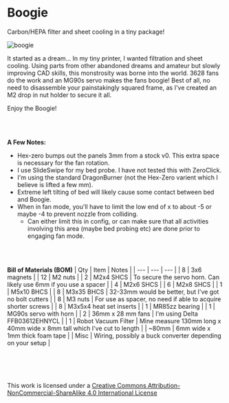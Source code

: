 # Boogie
Carbon/HEPA filter and sheet cooling in a tiny package!

![boogie](https://github.com/user-attachments/assets/ebb13ccf-2c6f-40a4-a78b-2cd0d06f4a7f)

It started as a dream... In my tiny printer, I wanted filtration and sheet cooling.
Using parts from other abandoned dreams and amateur but slowly improving CAD skills, this monstrosity was borne into the world.
3628 fans do the work and an MG90s servo makes the fans boogie!
Best of all, no need to disassemble your painstakingly squared frame, as I've created an M2 drop in nut holder to secure it all.

Enjoy the Boogie!

<br/><br/>

**A Few Notes:**
* Hex-zero bumps out the panels 3mm from a stock v0. This extra space is necessary for the fan rotation.
* I use SlideSwipe for my bed probe. I have not tested this with ZeroClick.
* I'm using the standard DragonBurner (not the Hex-Zero varient which I believe is lifted a few mm).
* Extreme left tilting of bed will likely cause some contact between bed and Boogie.
* When in fan mode, you'll have to limit the low end of x to about -5 or maybe -4 to prevent nozzle from colliding.
    * Can either limit this in config, or can make sure that all activities involving this area (maybe bed probing etc) are done prior to engaging fan mode.

<br/><br/>

**Bill of Materials (BOM)**
| Qty | Item | Notes |
| --- | --- | --- |
| 8 | 3x6 magnets |
| 12 | M2 nuts |
| 2 | M2x4 SHCS | To secure the servo horn. Can likely use 6mm if you use a spacer |
| 4 | M2x6 SHCS |
| 6 | M2x8 SHCS |
| 1 | M5x10 BHCS |
| 8 | M3x35 BHCS | 32-33mm would be better, but I've got no bolt cutters |
| 8 | M3 nuts | For use as spacer, no need if able to acquire shorter screws |
| 8 | M3x5x4 heat set inserts |
| 1 | MR85zz bearing |
| 1 | MG90s servo with horn |
| 2 | 36mm x 28 mm fans | I'm using Delta FFB03612EHNYCL |
| 1 | Robot Vacuum Filter | Mine measure 130mm long x 40mm wide x 8mm tall which I've cut to length |
| ~80mm | 6mm wide x 1mm thick foam tape |
| Misc | Wiring, possibly a buck converter depending on your setup |

<br/><br/>
<br/><br/>
This work is licensed under a <a href="http://creativecommons.org/licenses/by-nc-sa/4.0/" rel="nofollow">Creative Commons Attribution-NonCommercial-ShareAlike 4.0 International License</a>



